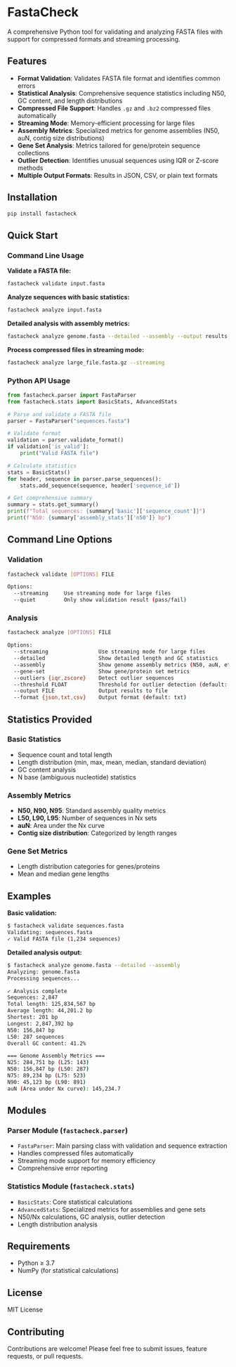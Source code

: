 # FastaCheck

A comprehensive Python tool for validating and analyzing FASTA files with support for compressed formats and streaming processing.

## Features

- **Format Validation**: Validates FASTA file format and identifies common errors
- **Statistical Analysis**: Comprehensive sequence statistics including N50, GC content, and length distributions
- **Compressed File Support**: Handles `.gz` and `.bz2` compressed files automatically
- **Streaming Mode**: Memory-efficient processing for large files
- **Assembly Metrics**: Specialized metrics for genome assemblies (N50, auN, contig size distributions)
- **Gene Set Analysis**: Metrics tailored for gene/protein sequence collections
- **Outlier Detection**: Identifies unusual sequences using IQR or Z-score methods
- **Multiple Output Formats**: Results in JSON, CSV, or plain text formats

## Installation

```bash
pip install fastacheck
```

## Quick Start

### Command Line Usage

**Validate a FASTA file:**
```bash
fastacheck validate input.fasta
```

**Analyze sequences with basic statistics:**
```bash
fastacheck analyze input.fasta
```

**Detailed analysis with assembly metrics:**
```bash
fastacheck analyze genome.fasta --detailed --assembly --output results.json
```

**Process compressed files in streaming mode:**
```bash
fastacheck analyze large_file.fasta.gz --streaming
```

### Python API Usage

```python
from fastacheck.parser import FastaParser
from fastacheck.stats import BasicStats, AdvancedStats

# Parse and validate a FASTA file
parser = FastaParser("sequences.fasta")

# Validate format
validation = parser.validate_format()
if validation['is_valid']:
    print("Valid FASTA file")

# Calculate statistics
stats = BasicStats()
for header, sequence in parser.parse_sequences():
    stats.add_sequence(sequence, header['sequence_id'])

# Get comprehensive summary
summary = stats.get_summary()
print(f"Total sequences: {summary['basic']['sequence_count']}")
print(f"N50: {summary['assembly_stats']['n50']} bp")
```

## Command Line Options

### Validation
```bash
fastacheck validate [OPTIONS] FILE

Options:
  --streaming     Use streaming mode for large files
  --quiet         Only show validation result (pass/fail)
```

### Analysis
```bash
fastacheck analyze [OPTIONS] FILE

Options:
  --streaming                Use streaming mode for large files
  --detailed                 Show detailed length and GC statistics
  --assembly                 Show genome assembly metrics (N50, auN, etc.)
  --gene-set                 Show gene/protein set metrics
  --outliers {iqr,zscore}    Detect outlier sequences
  --threshold FLOAT          Threshold for outlier detection (default: 1.5)
  --output FILE              Output results to file
  --format {json,txt,csv}    Output format (default: txt)
```

## Statistics Provided

### Basic Statistics
- Sequence count and total length
- Length distribution (min, max, mean, median, standard deviation)
- GC content analysis
- N base (ambiguous nucleotide) statistics

### Assembly Metrics
- **N50, N90, N95**: Standard assembly quality metrics
- **L50, L90, L95**: Number of sequences in Nx sets
- **auN**: Area under the Nx curve
- **Contig size distribution**: Categorized by length ranges

### Gene Set Metrics
- Length distribution categories for genes/proteins
- Mean and median gene lengths

## Examples

**Basic validation:**
```bash
$ fastacheck validate sequences.fasta
Validating: sequences.fasta
✓ Valid FASTA file (1,234 sequences)
```

**Detailed analysis output:**
```bash
$ fastacheck analyze genome.fasta --detailed --assembly
Analyzing: genome.fasta
Processing sequences...

✓ Analysis complete
Sequences: 2,847
Total length: 125,834,567 bp
Average length: 44,201.2 bp
Shortest: 201 bp
Longest: 2,847,392 bp
N50: 156,847 bp
L50: 287 sequences
Overall GC content: 41.2%

=== Genome Assembly Metrics ===
N25: 284,751 bp (L25: 143)
N50: 156,847 bp (L50: 287)
N75: 89,234 bp (L75: 523)
N90: 45,123 bp (L90: 891)
auN (Area under Nx curve): 145,234.7
```

## Modules

### Parser Module (`fastacheck.parser`)
- `FastaParser`: Main parsing class with validation and sequence extraction
- Handles compressed files automatically
- Streaming mode support for memory efficiency
- Comprehensive error reporting

### Statistics Module (`fastacheck.stats`)
- `BasicStats`: Core statistical calculations
- `AdvancedStats`: Specialized metrics for assemblies and gene sets
- N50/Nx calculations, GC analysis, outlier detection
- Length distribution analysis

## Requirements

- Python ≥ 3.7
- NumPy (for statistical calculations)

## License

MIT License

## Contributing

Contributions are welcome! Please feel free to submit issues, feature requests, or pull requests.